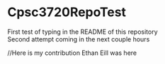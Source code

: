 # Cpsc3720RepoTest
First test of typing in the README of this repository
<br />Second attempt coming in the next couple hours

//Here is my contribution 
Ethan Eill was here
